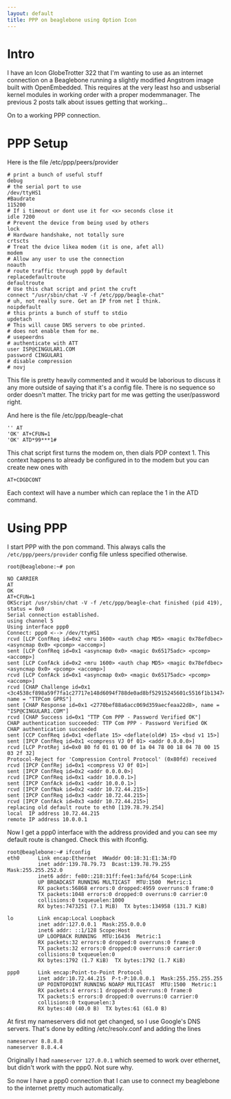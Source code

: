 ```yaml
---
layout: default
title: PPP on beaglebone using Option Icon
---
```


# Intro #
I have an Icon GlobeTrotter 322 that I'm wanting to use as an internet connection on a Beaglebone running a slightly modified Angstrom image built with OpenEmbedded.
This requires at the very least hso and usbserial kernel modules in working order with a proper modemmanager. 
The previous 2 posts talk about issues getting that working...

On to a working PPP connection.

# PPP Setup #

Here is the file /etc/ppp/peers/provider

    # print a bunch of useful stuff
    debug
    # the serial port to use
    /dev/ttyHS1
    #Baudrate
    115200
    # If i timeout or dont use it for <x> seconds close it
    idle 7200
    # Prevent the device from being used by others
    lock
    # Hardware handshake, not totally sure
    crtscts
    # Treat the dvice likea modem (it is one, afet all)
    modem
    # Allow any user to use the connection
    noauth
    # route traffic through ppp0 by default
    replacedefaultroute
    defaultroute
    # Use this chat script and print the cruft
    connect "/usr/sbin/chat -V -f /etc/ppp/beagle-chat"
    # uh, not really sure. Get an IP from net I think.
    noipdefault
    # this prints a bunch of stuff to stdio
    updetach
    # This will cause DNS servers to obe printed.
    # does not enable them for me.
    # usepeerdns
    # authenticate with ATT
    user ISP@CINGULAR1.COM
    password CINGULAR1
    # disable compression
    # novj

This file is pretty heavily commented and it would be laborious to discuss it any more outside of saying that it's a config file. 
There is no sequence so order doesn't matter. 
The tricky part for me was getting the user/password right.

And here is the file /etc/ppp/beagle-chat

    '' AT
    'OK' AT+CFUN=1
    'OK' ATD*99***1#

This chat script first turns the modem on, then dials PDP context 1. 
This context happens to already be configured in to the modem but you can create new ones with

    AT+CDGDCONT 

Each context will have a number which can replace the 1 in the ATD command.


# Using PPP #

I start PPP with the pon command. This always calls the `/etc/ppp/peers/provider` config file unless specified otherwise.

    root@beaglebone:~# pon
    
    NO CARRIER
    AT
    OK
    AT+CFUN=1
    OKScript /usr/sbin/chat -V -f /etc/ppp/beagle-chat finished (pid 419), status = 0x0
    Serial connection established.
    using channel 5
    Using interface ppp0
    Connect: ppp0 <--> /dev/ttyHS1
    rcvd [LCP ConfReq id=0x2 <mru 1600> <auth chap MD5> <magic 0x78efdbec> <asyncmap 0x0> <pcomp> <accomp>]
    sent [LCP ConfReq id=0x1 <asyncmap 0x0> <magic 0x65175adc> <pcomp> <accomp>]
    sent [LCP ConfAck id=0x2 <mru 1600> <auth chap MD5> <magic 0x78efdbec> <asyncmap 0x0> <pcomp> <accomp>]
    rcvd [LCP ConfAck id=0x1 <asyncmap 0x0> <magic 0x65175adc> <pcomp> <accomp>]
    rcvd [CHAP Challenge id=0x1 <3c4538cf898a59f7fa1c27717e148d6094f788de0ad8bf52915245601c5516f1b134749318b4f2f30060453f94>, name = "TTPCom GPRS"]
    sent [CHAP Response id=0x1 <2770bef88a6acc069d359aecfeaa22d8>, name = "ISP@CINGULAR1.COM"]
    rcvd [CHAP Success id=0x1 "TTP Com PPP - Password Verified OK"]
    CHAP authentication succeeded: TTP Com PPP - Password Verified OK
    CHAP authentication succeeded
    sent [CCP ConfReq id=0x1 <deflate 15> <deflate(old#) 15> <bsd v1 15>]
    sent [IPCP ConfReq id=0x1 <compress VJ 0f 01> <addr 0.0.0.0>]
    rcvd [LCP ProtRej id=0x0 80 fd 01 01 00 0f 1a 04 78 00 18 04 78 00 15 03 2f 32]
    Protocol-Reject for 'Compression Control Protocol' (0x80fd) received
    rcvd [IPCP ConfRej id=0x1 <compress VJ 0f 01>]
    sent [IPCP ConfReq id=0x2 <addr 0.0.0.0>]
    rcvd [IPCP ConfReq id=0x1 <addr 10.0.0.1>]
    sent [IPCP ConfAck id=0x1 <addr 10.0.0.1>]
    rcvd [IPCP ConfNak id=0x2 <addr 10.72.44.215>]
    sent [IPCP ConfReq id=0x3 <addr 10.72.44.215>]
    rcvd [IPCP ConfAck id=0x3 <addr 10.72.44.215>]
    replacing old default route to eth0 [139.78.79.254]
    local  IP address 10.72.44.215
    remote IP address 10.0.0.1

Now I get a ppp0 interface with the address provided and you can see my default route is changed. 
Check this with ifconfig.

    root@beaglebone:~# ifconfig
    eth0      Link encap:Ethernet  HWaddr 00:18:31:E1:3A:FD  
              inet addr:139.78.79.73  Bcast:139.78.79.255  Mask:255.255.252.0
              inet6 addr: fe80::218:31ff:fee1:3afd/64 Scope:Link
              UP BROADCAST RUNNING MULTICAST  MTU:1500  Metric:1
              RX packets:56868 errors:0 dropped:4959 overruns:0 frame:0
              TX packets:1048 errors:0 dropped:0 overruns:0 carrier:0
              collisions:0 txqueuelen:1000 
              RX bytes:7473251 (7.1 MiB)  TX bytes:134958 (131.7 KiB)
    
    lo        Link encap:Local Loopback  
              inet addr:127.0.0.1  Mask:255.0.0.0
              inet6 addr: ::1/128 Scope:Host
              UP LOOPBACK RUNNING  MTU:16436  Metric:1
              RX packets:32 errors:0 dropped:0 overruns:0 frame:0
              TX packets:32 errors:0 dropped:0 overruns:0 carrier:0
              collisions:0 txqueuelen:0 
              RX bytes:1792 (1.7 KiB)  TX bytes:1792 (1.7 KiB)
    
    ppp0      Link encap:Point-to-Point Protocol  
              inet addr:10.72.44.215  P-t-P:10.0.0.1  Mask:255.255.255.255
              UP POINTOPOINT RUNNING NOARP MULTICAST  MTU:1500  Metric:1
              RX packets:4 errors:1 dropped:0 overruns:0 frame:0
              TX packets:5 errors:0 dropped:0 overruns:0 carrier:0
              collisions:0 txqueuelen:3 
              RX bytes:40 (40.0 B)  TX bytes:61 (61.0 B)

At first my nameservers did not get changed, so I use Google's DNS servers. 
That's done by editing /etc/resolv.conf and adding the lines

    nameserver 8.8.8.8
    nameserver 8.8.4.4

Originally I had `nameserver 127.0.0.1` which seemed to work over ethernet, but didn't work with the ppp0. Not sure why.

So now I have a ppp0 connection that I can use to connect my beaglebone to the internet pretty much automatically.
